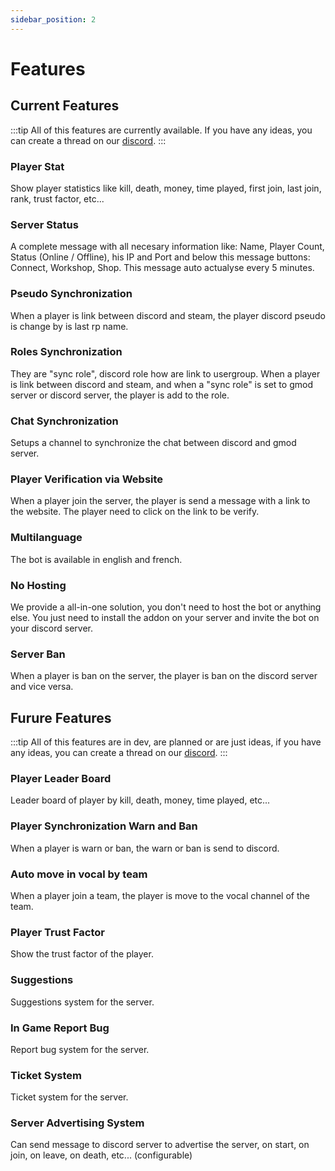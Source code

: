 ```yaml
---
sidebar_position: 2
---
```


# Features

## Current Features

:::tip
All of this features are currently available. If you have any ideas, you can create a thread on our [discord](https://gmod-integration.com/discord).
:::

### Player Stat

Show player statistics like kill, death, money, time played, first join, last join, rank, trust factor, etc...

### Server Status

A complete message with all necesary information like: Name, Player Count, Status (Online / Offline), his IP and Port and below this message buttons: Connect, Workshop, Shop. This message auto actualyse every 5 minutes.

### Pseudo Synchronization

When a player is link between discord and steam, the player discord pseudo is change by is last rp name.

### Roles Synchronization

They are "sync role", discord role how are link to usergroup. When a player is link between discord and steam, and when a "sync role" is set to gmod server or discord server, the player is add to the role.

### Chat Synchronization

Setups a channel to synchronize the chat between discord and gmod server.

### Player Verification via Website

When a player join the server, the player is send a message with a link to the website. The player need to click on the link to be verify.

### Multilanguage

The bot is available in english and french.

### No Hosting

We provide a all-in-one solution, you don't need to host the bot or anything else. You just need to install the addon on your server and invite the bot on your discord server.

### Server Ban

When a player is ban on the server, the player is ban on the discord server and vice versa.

## Furure Features

:::tip
All of this features are in dev, are planned or are just ideas, if you have any ideas, you can create a thread on our [discord](https://gmod-integration.com/discord).
:::

### Player Leader Board

Leader board of player by kill, death, money, time played, etc...

### Player Synchronization Warn and Ban

When a player is warn or ban, the warn or ban is send to discord.

### Auto move in vocal by team

When a player join a team, the player is move to the vocal channel of the team.

### Player Trust Factor

Show the trust factor of the player.

### Suggestions

Suggestions system for the server.

### In Game Report Bug

Report bug system for the server.

### Ticket System

Ticket system for the server.

### Server Advertising System

Can send message to discord server to advertise the server, on start, on join, on leave, on death, etc... (configurable)
